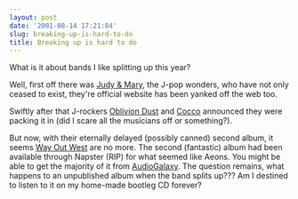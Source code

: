 ```yaml
---
layout: post
date: '2001-08-14 17:21:04'
slug: breaking-up-is-hard-to-do
title: Breaking up is hard to do
---
```


What is it about bands I like splitting up this year?

Well, first off there was [Judy &amp; Mary](http://www.wizstation.com/JAM/), the J-pop wonders, who have not only ceased to exist, they're official website has been yanked off the web too.

Swiftly after that J-rockers [Oblivion Dust](http://www.obliviondust.com/) and [Cocco](http://www.cocco.co.jp/) announced they were packing it in (did I scare all the musicians off or something?).

But now, with their eternally delayed (possibly canned) second album, it seems [Way Out West](http://www.wayoutwest.uk.com/) are no more. The second (fantastic) album had been available through Napster (RIP) for what seemed like Aeons. You might be able to get the majority of it from [AudioGalaxy](http://www.audiogalaxy.com/list/searches.php?searchType=0&amp;searchStr=way+out+west). The question remains, what happens to an unpublished album when the band splits up??? Am I destined to listen to it on my home-made bootleg CD forever?